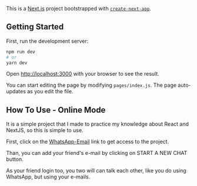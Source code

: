 This is a [Next.js](https://nextjs.org/) project bootstrapped with [`create-next-app`](https://github.com/vercel/next.js/tree/canary/packages/create-next-app).

## Getting Started

First, run the development server:

```bash
npm run dev
# or
yarn dev
```

Open [http://localhost:3000](http://localhost:3000) with your browser to see the result.

You can start editing the page by modifying `pages/index.js`. The page auto-updates as you edit the file.


## How To Use - Online Mode
It is a simple project that I made to practice my knowledge about React and NextJS, so this is simple to use.

First, click on the [WhatsApp-Email](https://whatsapp-email.vercel.app/) link to get access to the project.

Than, you can add your friend's e-mail by clicking on START A NEW CHAT button.

As your friend login too, you two will can talk each other, like you do using WhatsApp, but using your e-mails.
